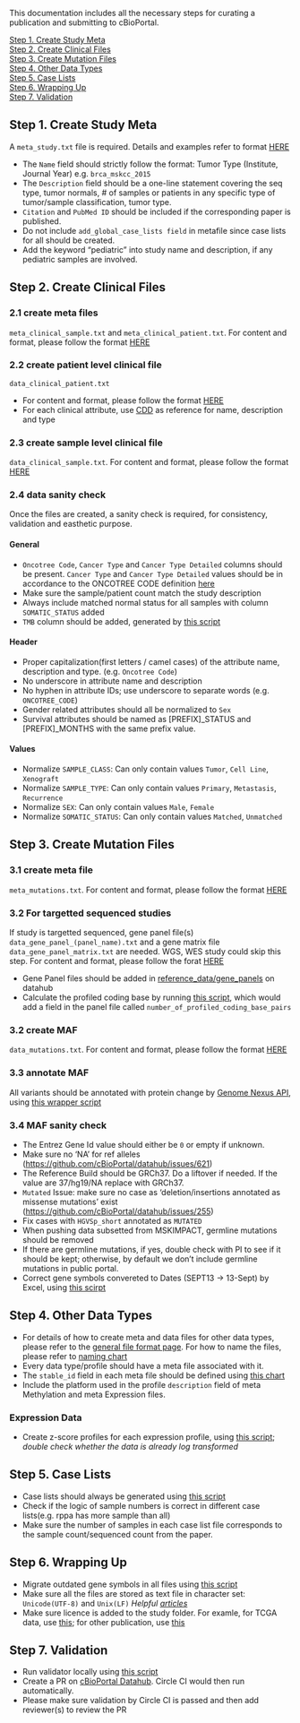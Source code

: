 This documentation includes all the necessary steps for curating a publication and submitting to cBioPortal.

[Step 1. Create Study Meta](#step-1-create-study-meta)   
[Step 2. Create Clinical Files](#step-2-create-clinical-files)   
[Step 3. Create Mutation Files](#step-3-create-mutation-files)   
[Step 4. Other Data Types](#step-4-other-data-types)   
[Step 5. Case Lists](#step-5-case-lists)   
[Step 6. Wrapping Up](#step-6-wrapping-up)   
[Step 7. Validation](#step-7-validation)   

## Step 1. Create Study Meta

A `meta_study.txt` file is required. Details and examples refer to format [HERE](https://docs.cbioportal.org/5.1-data-loading/data-loading/file-formats#meta-file)
- The `Name` field should strictly follow the format: Tumor Type (Institute, Journal Year) e.g. `brca_mskcc_2015`
- The `Description` field should be a one-line statement covering the seq type, tumor normals, # of samples or patients in any specific type of tumor/sample classification, tumor type.
- `Citation` and `PubMed ID` should be included if the corresponding paper is published.
- Do not include `add_global_case_lists field` in metafile since case lists for all should be created.
- Add the keyword “pediatric” into study name and description, if any pediatric samples are involved. 

## Step 2. Create Clinical Files

### 2.1 create meta files 
`meta_clinical_sample.txt` and `meta_clinical_patient.txt`. For content and format, please follow the format [HERE](https://docs.cbioportal.org/5.1-data-loading/data-loading/file-formats#meta-files)

### 2.2 create patient level clinical file 
`data_clinical_patient.txt`
- For content and format, please follow the format [HERE](https://docs.cbioportal.org/5.1-data-loading/data-loading/file-formats#clinical-patient-columns)
- For each clinical attribute, use [CDD](http://oncotree.mskcc.org/cdd/swagger-ui.html#!/clinical-data-dictionary-controller/getClinicalAttributeMetadataBySearchTermsUsingPOST) as reference for name, description and type

### 2.3 create sample level clinical file 
`data_clinical_sample.txt`. For content and format, please follow the format [HERE](https://docs.cbioportal.org/5.1-data-loading/data-loading/file-formats#clinical-sample-columns)

### 2.4 data sanity check
Once the files are created, a sanity check is required, for consistency, validation and easthetic purpose. 
#### General
   - `Oncotree Code`, `Cancer Type` and `Cancer Type Detailed` columns should be present. `Cancer Type` and `Cancer Type Detailed` values should be in accordance to the ONCOTREE CODE definition [here](http://oncotree.mskcc.org/#/home)
   - Make sure the sample/patient count match the study description
   - Always include matched normal status for all samples with column `SOMATIC_STATUS` added
   - `TMB` column should be added, generated by [this script](https://github.com/cBioPortal/datahub-study-curation-tools/tree/master/tmb/calculate_tmb)
#### Header
- Proper capitalization(first letters / camel cases) of the attribute name, description and type. (e.g. `Oncotree Code`) 
- No underscore in attribute name and description
- No hyphen in attribute IDs; use underscore to separate words (e.g. `ONCOTREE_CODE`)
- Gender related attributes should all be normalized to `Sex`
- Survival attributes should be named as [PREFIX]_STATUS and [PREFIX]_MONTHS with the same prefix value.
#### Values
- Normalize `SAMPLE_CLASS`: Can only contain values `Tumor`, `Cell Line`, `Xenograft`
- Normalize `SAMPLE_TYPE`: Can only contain values `Primary`, `Metastasis`, `Recurrence`
- Normalize `SEX`: Can only contain values `Male`, `Female`
- Normalize `SOMATIC_STATUS`: Can only contain values `Matched`, `Unmatched`

## Step 3. Create Mutation Files

### 3.1 create meta file
`meta_mutations.txt`. For content and format, please follow the format [HERE](https://docs.cbioportal.org/5.1-data-loading/data-loading/file-formats#meta-file-6)

### 3.2 For targetted sequenced studies
If study is targetted sequenced, gene panel file(s) `data_gene_panel_(panel_name).txt` and a gene matrix file `data_gene_panel_matrix.txt` are needed. WGS, WES study could skip this step. For content and format, please follow the forat [HERE](https://docs.cbioportal.org/5.1-data-loading/data-loading/file-formats#gene-panel-data)
- Gene Panel files should be added in [reference_data/gene_panels](https://github.com/cBioPortal/datahub/tree/master/reference_data/gene_panels) on datahub
- Calculate the profiled coding base by running [this script](https://github.com/cBioPortal/datahub-study-curation-tools/tree/master/tmb/calculate_number_of_profiled_coding_base_pairs), which would add a field in the panel file called `number_of_profiled_coding_base_pairs`

### 3.2 create MAF
`data_mutations.txt`. For content and format, please follow the format [HERE](https://docs.cbioportal.org/5.1-data-loading/data-loading/file-formats#data-file-5)

### 3.3 annotate MAF 
All variants should be annotated with protein change by [Genome Nexus API](https://www.genomenexus.org/swagger-ui.html), using [this wrapper script](https://github.com/cBioPortal/datahub-study-curation-tools/tree/master/GN-annotation-wrapper)

### 3.4 MAF sanity check
- The Entrez Gene Id value should either be `0` or empty if unknown.
- Make sure no ‘NA’ for ref alleles (https://github.com/cBioPortal/datahub/issues/621)
- The Reference Build should be GRCh37. Do a liftover if needed. If the value are 37/hg19/NA replace with GRCh37. 
- `Mutated` Issue: make sure no case as ‘deletion/insertions annotated as missense mutations’ exist (https://github.com/cBioPortal/datahub/issues/255)
- Fix cases with `HGVSp_short` annotated as `MUTATED`
- When pushing data subsetted from MSKIMPACT, germline mutations should be removed
- If there are germline mutations, if yes, double check with PI to see if it should be kept; otherwise, by default we don’t include germline mutations in public portal. 
- Correct gene symbols convereted to Dates (SEPT13 -> 13-Sept) by Excel, using [this scirpt](https://github.com/cBioPortal/datahub-study-curation-tools/tree/master/hugo-symbol-corrector)

## Step 4. Other Data Types
- For details of how to create meta and data files for other data types, please refer to the [general file format page](https://docs.cbioportal.org/5.1-data-loading/data-loading/file-formats). For how to name the files, please refer to [naming chart](https://github.com/cBioPortal/datahub/blob/master/docs/recommended_staging_filenames.md)
- Every data type/profile should have a meta file associated with it.
- The `stable_id` field in each meta file should be defined using [this chart](https://github.com/cBioPortal/datahub/blob/master/docs/recommended_staging_filenames.md)
- Include the platform used in the profile `description` field of meta Methylation and meta Expression files.

### Expression Data
- Create z-score profiles for each expression profile, using [this script](https://github.com/cBioPortal/datahub-study-curation-tools/tree/master/zscores/zscores_relative_allsamples); *double check whether the data is already log transformed* 

## Step 5. Case Lists
- Case lists should always be generated using [this script](https://github.com/cBioPortal/datahub-study-curation-tools/tree/master/generate-case-lists)
- Check if the logic of sample numbers is correct in different case lists(e.g. rppa has more sample than all)
- Make sure the number of samples in each case list file corresponds to the sample count/sequenced count from the paper.

## Step 6. Wrapping Up
- Migrate outdated gene symbols in all files using [this script](https://github.com/cBioPortal/datahub-study-curation-tools/tree/master/gene-table-update/data-file-migration)
- Make sure all the files are stored as text file in character set: `Unicode(UTF-8)` and `Unix(LF)` *Helpful [articles](https://sites.psu.edu/symbolcodes/software/textfile/)*
- Make sure licence is added to the study folder. For examle, for TCGA data, use [this](https://raw.githubusercontent.com/cBioPortal/datahub/master/public/acc_tcga_pan_can_atlas_2018/LICENSE); for other publication, use [this](https://raw.githubusercontent.com/cBioPortal/datahub/master/public/acyc_fmi_2014/LICENSE)

## Step 7. Validation
- Run validator locally using [this script](https://github.com/cBioPortal/datahub-study-curation-tools/tree/master/validation/validator)
- Create a PR on [cBioPortal Datahub](https://github.com/cBioPortal/datahub). Circle CI would then run automatically. 
- Please make sure validation by Circle CI is passed and then add reviewer(s) to review the PR
